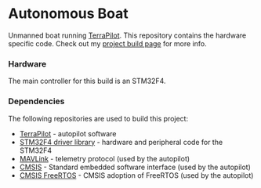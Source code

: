 # Autonomous Boat 

Unmanned boat running <a href="https://github.com/samdonnelly/autonomous-navigation">TerraPilot</a>. This repository contains the hardware specific code. Check out my <a href="https://samueldonnelly11.wixsite.com/builds/autonomous-boat">project build page</a> for more info. 

### Hardware 

The main controller for this build is an STM32F4. 

### Dependencies 

The following repositories are used to build this project: 
- <a href="https://github.com/samdonnelly/autonomous-navigation">TerraPilot</a> - autopilot software 
- <a href="https://github.com/samdonnelly/STM32F4-driver-library">STM32F4 driver library</a> - hardware and peripheral code for the STM32F4 
- <a href="https://github.com/mavlink/c_library_v2">MAVLink</a> - telemetry protocol (used by the autopilot) 
- <a href="https://github.com/ARM-software/CMSIS_6">CMSIS</a> - Standard embedded software interface (used by the autopilot) 
- <a href="https://github.com/ARM-software/CMSIS-FreeRTOS">CMSIS FreeRTOS</a> - CMSIS adoption of FreeRTOS (used by the autopilot) 
